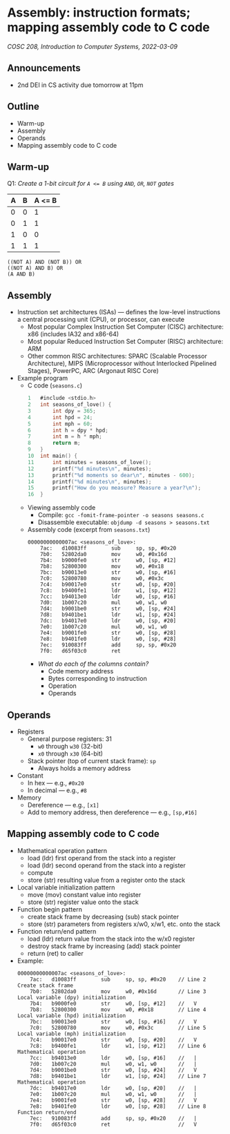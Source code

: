# Assembly: instruction formats; mapping assembly code to C code
_COSC 208, Introduction to Computer Systems, 2022-03-09_

## Announcements
* 2nd DEI in CS activity due tomorrow at 11pm

## Outline
* Warm-up
* Assembly
* Operands
* Mapping assembly code to C code

## Warm-up
Q1: _Create a 1-bit circuit for `A <= B` using `AND`, `OR`, `NOT` gates_

| A | B | A <= B |
| - | - | ------ |
| 0 | 0 |   1    |
| 0 | 1 |   1    |
| 1 | 0 |   0    |
| 1 | 1 |   1    |

```
((NOT A) AND (NOT B)) OR
((NOT A) AND B) OR
(A AND B)
```

## Assembly
* Instruction set architectures (ISAs) — defines the low-level instructions a central processing unit (CPU), or processor, can execute
    * Most popular Complex Instruction Set Computer (CISC) architecture: x86 (includes IA32 and x86-64)
    * Most popular Reduced Instruction Set Computer (RISC) architecture: ARM
    * Other common RISC architectures: SPARC (Scalable Processor Architecture), MIPS (Microprocessor without Interlocked Pipelined Stages), PowerPC, ARC (Argonaut RISC Core)
* Example program
    * C code (`seasons.c`)
        ```C
        1   #include <stdio.h>
        2   int seasons_of_love() {
        3       int dpy = 365;
        4       int hpd = 24;
        5       int mph = 60;
        6       int h = dpy * hpd;
        7       int m = h * mph;
        8       return m;
        9   }
        10  int main() {
        11      int minutes = seasons_of_love();
        12      printf("%d minutes\n", minutes);
        13      printf("%d moments so dear\n", minutes - 600);
        14      printf("%d minutes\n", minutes);
        15      printf("How do you measure? Measure a year?\n");
        16  }
        ```
    * Viewing assembly code
        * Compile: `gcc -fomit-frame-pointer -o seasons seasons.c`
        * Disassemble executable: `objdump -d seasons > seasons.txt`
    * Assembly code (excerpt from `seasons.txt`)
        ```
        00000000000007ac <seasons_of_love>:
            7ac:   d10083ff        sub     sp, sp, #0x20
            7b0:   52802da0        mov     w0, #0x16d  
            7b4:   b9000fe0        str     w0, [sp, #12]
            7b8:   52800300        mov     w0, #0x18   
            7bc:   b90013e0        str     w0, [sp, #16]
            7c0:   52800780        mov     w0, #0x3c   
            7c4:   b90017e0        str     w0, [sp, #20]
            7c8:   b9400fe1        ldr     w1, [sp, #12]
            7cc:   b94013e0        ldr     w0, [sp, #16]
            7d0:   1b007c20        mul     w0, w1, w0
            7d4:   b9001be0        str     w0, [sp, #24]
            7d8:   b9401be1        ldr     w1, [sp, #24]
            7dc:   b94017e0        ldr     w0, [sp, #20]
            7e0:   1b007c20        mul     w0, w1, w0
            7e4:   b9001fe0        str     w0, [sp, #28]
            7e8:   b9401fe0        ldr     w0, [sp, #28]
            7ec:   910083ff        add     sp, sp, #0x20
            7f0:   d65f03c0        ret
        ```
        * _What do each of the columns contain?_
            * Code memory address
            * Bytes corresponding to instruction
            * Operation
            * Operands

<!--
        ```C
        1  #include <stdio.h>
        2  long deref(long *p) {
        3      long v = *p;
        4      return v;
        5  }
        6  int main() {
        7      long x = 2;
        8      long y = deref(&x);
        9      printf("y = %ld\n", y);
        10     return 0;
        11 }
        ```
    * Viewing assembly code
        * Compile: `gcc -fomit-frame-pointer -o deref deref.c`
        * Disassemble executable: `objdump -d deref > deref.txt`
    * Assembly code (excerpt from `deref.txt`)
        ```
        000000000000083c <deref>:
            83c:   d10083ff        sub     sp, sp, #0x20
            840:   f90007e0        str     x0, [sp, #8]
            844:   f94007e0        ldr     x0, [sp, #8]
            848:   f9400000        ldr     x0, [x0]
            84c:   f9000fe0        str     x0, [sp, #24]
            850:   f9400fe0        ldr     x0, [sp, #24]
            854:   910083ff        add     sp, sp, #0x20
            858:   d65f03c0        ret
        ```
        * _What do each of the columns contain?_
            * Code memory address
            * Bytes corresponding to instruction
            * Operation
            * Operands
    * Mapping between assembly and C code
        ```
        000000000000083c <deref>:
            83c:   d10083ff        sub     sp, sp, #0x20    // Line 2   Create stack frame
            840:   f90007e0        str     x0, [sp, #8]     //   V      Store the value of p 
            844:   f94007e0        ldr     x0, [sp, #8]     // Line 3   Load the value of p
            848:   f9400000        ldr     x0, [x0]         //   |      Dereference p
            84c:   f9000fe0        str     x0, [sp, #24]    //   V      Store the value of v
            850:   f9400fe0        ldr     x0, [sp, #24]    // Line 4   Load the value of v
            854:   910083ff        add     sp, sp, #0x20    // Line 5   Destroy stack frame
            858:   d65f03c0        ret                      //   V      Return to caller
        ```
        * We'll discuss _calling conventions_ when we talk about functions, which will explain why:
            * x0 holds the first parameter when the function is called
            * x0 holds the return value when the function returns
-->

## Operands
* Registers
    * General purpose registers: 31
        * `w0` through `w30` (32-bit) 
        * `x0` through `x30` (64-bit)
    * Stack pointer (top of current stack frame): `sp`
        * Always holds a memory address
* Constant
    * In hex — e.g., `#0x20`
    * In decimal — e.g., `#8`
* Memory
    * Dereference — e.g., `[x1]`
    * Add to memory address, then dereference — e.g., `[sp,#16]`

## Mapping assembly code to C code
* Mathematical operation pattern
    * load (ldr) first operand from the stack into a register
    * load (ldr) second operand from the stack into a register
    * compute
    * store (str) resulting value from a register onto the stack
* Local variable initialization pattern
    * move (mov) constant value into register
    * store (str) register value onto the stack
* Function begin pattern
    * create stack frame by decreasing (sub) stack pointer
    * store (str) parameters from registers x/w0, x/w1, etc. onto the stack
* Function return/end pattern
    * load (ldr) return value from the stack into the w/x0 register
    * destroy stack frame by increasing (add) stack pointer
    * return (ret) to caller
* Example:
    ```
    00000000000007ac <seasons_of_love>:
        7ac:   d10083ff        sub     sp, sp, #0x20    // Line 2   Create stack frame
        7b0:   52802da0        mov     w0, #0x16d       // Line 3   Local variable (dpy) initialization 
        7b4:   b9000fe0        str     w0, [sp, #12]    //   V
        7b8:   52800300        mov     w0, #0x18        // Line 4   Local variable (hpd) initialization
        7bc:   b90013e0        str     w0, [sp, #16]    //   V
        7c0:   52800780        mov     w0, #0x3c        // Line 5   Local variable (mph) initialization
        7c4:   b90017e0        str     w0, [sp, #20]    //   V
        7c8:   b9400fe1        ldr     w1, [sp, #12]    // Line 6   Mathematical operation
        7cc:   b94013e0        ldr     w0, [sp, #16]    //   |
        7d0:   1b007c20        mul     w0, w1, w0       //   |
        7d4:   b9001be0        str     w0, [sp, #24]    //   V
        7d8:   b9401be1        ldr     w1, [sp, #24]    // Line 7   Mathematical operation
        7dc:   b94017e0        ldr     w0, [sp, #20]    //   |
        7e0:   1b007c20        mul     w0, w1, w0       //   |
        7e4:   b9001fe0        str     w0, [sp, #28]    //   V
        7e8:   b9401fe0        ldr     w0, [sp, #28]    // Line 8   Function return/end
        7ec:   910083ff        add     sp, sp, #0x20    //   |
        7f0:   d65f03c0        ret                      //   V
    ```